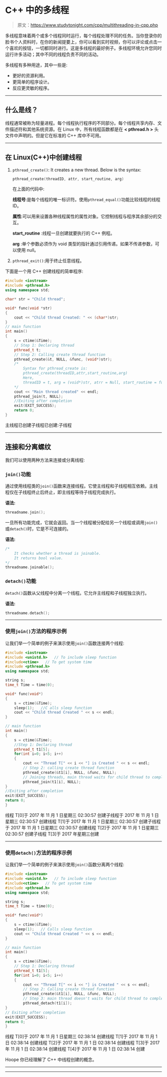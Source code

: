 # C++ 中的多线程

> 原文：<https://www.studytonight.com/cpp/multithreading-in-cpp.php>

多线程意味着两个或多个线程同时运行，每个线程处理不同的任务。当你登录你的脸书个人资料时，在你的新闻提要上，你可以看到实时视频，你可以评论或点击一个喜欢的按钮，一切都同时进行。这是多线程的最好例子。多线程环境允许您同时运行许多活动；其中不同的线程负责不同的活动。

多线程有多种用途，其中一些是:

*   更好的资源利用。
*   更简单的程序设计。
*   反应更灵敏的程序。

* * *

## 什么是线？

线程通常被称为轻量进程。每个线程执行程序的不同部分。每个线程共享内存、文件描述符和其他系统资源。在 Linux 中，所有线程函数都是在 **< pthread.h >** 头文件中声明的。但是它在标准的 C++ 库中不可用。

* * *

## 在 Linux(C++)中创建线程

1.  `pthread_create()`: It creates a new thread. Below is the syntax:

    ```cpp
    pthread_create(threadID, attr, start_routine, arg)
    ```

    在上面的代码中:

    **线程号**:是每个线程的唯一标识符。使用`pthread_equal()`功能比较线程的线程 ID。

    **属性**:可以用来设置各种线程属性的属性对象。它控制线程与程序其余部分的交互。

    **start_routine** :线程一旦创建就要执行的 C++ 例程。

    **arg** :单个参数必须作为 void 类型的指针通过引用传递。如果不传递参数，可以使用 null。

2.  `pthread_exit()`:用于终止任意线程。

下面是一个用 C++ 创建线程的简单程序:

```cpp
#include <iostream>
#include <pthread.h>
using namespace std;

char* str = "Child thread";

void* func(void *str)
{
    cout << "Child thread Created: " << (char*)str;
}
// main function
int main()
{
    s = ctime(&Time);
    // Step 1: Declaring thread
    pthread_t t;    
    // Step 2: Calling create thread function
    pthread_create(&t, NULL, &func, (void*)str); 
    /*
        Syntax for pthread_create is:
        pthread_create(threadID,attr,start_routine,arg)
        Here,
        threadID = t, arg = (void*)str, atrr = Null, start_routine = func
    */
    cout << "Main thread created" << endl;
    pthread_join(t, NULL);
    //Exiting after completion
    exit(EXIT_SUCCESS); 
    return 0;
}
```

主线程已创建子线程已创建:子线程

* * *

## 连接和分离螺纹

我们可以使用两种方法来连接或分离线程:

### `join()`功能

通过使用线程类的`join()`函数来连接线程。它使主线程和子线程相互依赖。主线程仅在子线程终止后终止，即主线程等待子线程完成执行。

**语法:**

```cpp
threadname.join();
```

一旦所有功能完成，它就会返回。当一个线程被分配给另一个线程或调用`join()`或`detach()`时，它是不可连接的。

**语法:**

```cpp
/* 
    It checks whether a thread is joinable. 
    It returns bool value.
*/
threadname.joinable(); 
```

### `detach()`功能

`detach()`函数从父线程中分离一个线程。它允许主线程和子线程独立执行。

**语法:**

```cpp
threadname.detach();
```

* * *

### 使用`join()`方法的程序示例

让我们举一个简单的例子来演示使用`join()`函数连接两个线程:

```cpp
#include <iostream>
#include <unistd.h>   // To include sleep function
#include<ctime>   // To get system time
#include <pthread.h>
using namespace std;

string s;
time_t Time = time(0);

void* func(void*)
{
    s = ctime(&Time);
    sleep(1);   //C alls sleep function
    cout << "Child thread Created " << s << endl;
}

// main function
int main()
{
    s = ctime(&Time);
    //Step 1: Declaring thread
    pthread_t t1[5];
    for(int i=0; i<5; i++)
    {
        cout << "Thread T[" << i << "] is Created " << s << endl;
        // Step 2: calling create thread function
        pthread_create(&t1[i], NULL, &func, NULL); 
        // Joining threads, main thread waits for child thread to complete
        pthread_join(t1[i], NULL); 
}
//Exiting after completion
exit(EXIT_SUCCESS); 
return 0;
}
```

线程 T[0]于 2017 年 11 月 1 日星期三 02:30:57 创建子线程于 2017 年 11 月 1 日星期三 02:30:57 创建线程 T[1]于 2017 年 11 月 1 日星期三 02:30:57 创建子线程于 2017 年 11 月 1 日星期三 02:30:57 创建线程 T[2]于 2017 年 11 月 1 日星期三 02:30:57 创建子线程 T[3]于 2017 年星期三创建

* * *

### 使用`detach()`方法的程序示例

让我们举一个简单的例子来演示使用`join()`函数分离两个线程:

```cpp
#include <iostream>
#include <unistd.h>   // To include sleep function
#include<ctime>   // To get system time
#include <pthread.h>
using namespace std;

string s;
time_t Time = time(0);

void* func(void*)
{
    s = ctime(&Time);
    sleep(1);   // Calls sleep function
    cout << "Child thread Created " << s << endl;
}

// main function
int main()
{
    s = ctime(&Time);
    // Step 1: Declaring thread
    pthread_t t1[5]; 
    for(int i=0; i<5; i++)
    {
        cout << "Thread T[" << i << "] is Created " << s << endl;
        // Step 2: Calling create thread function
        pthread_create(&t1[i], NULL, &func, NULL); 
        // Step 3: main thread doesn't waits for child thread to complete
        pthread_detach(t1[i]); 
}
// Exiting after completion
exit(EXIT_SUCCESS); 
return 0;
}
```

线程 T[0]于 2017 年 11 月 1 日星期三 02:38:14 创建线程 T[1]于 2017 年 11 月 1 日 02:38:14 创建线程 T[2]于 2017 年 11 月 1 日 02:38:14 创建线程 T[3]于 2017 年 11 月 1 日 02:38:14 创建线程 T[4]于 2017 年 11 月 1 日 02:38:14 创建

Hoope 你已经理解了 C++ 中线程创建的概念。

* * *

* * *